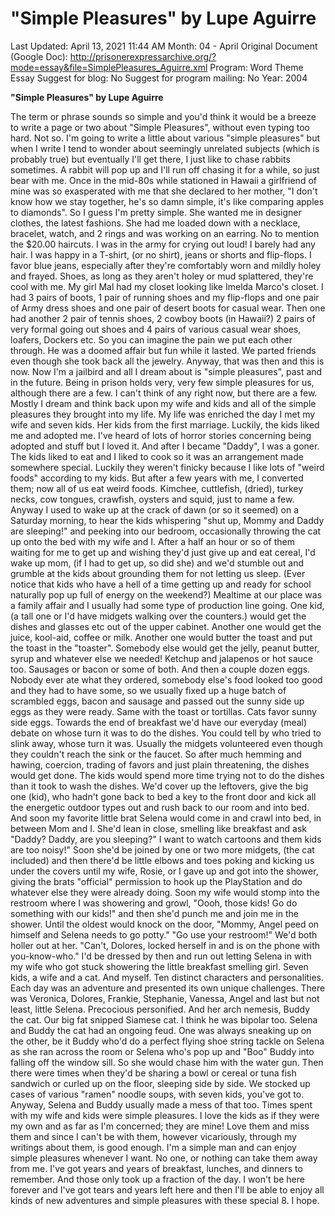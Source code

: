 # "Simple Pleasures" by Lupe Aguirre

Last Updated: April 13, 2021 11:44 AM
Month: 04 - April
Original Document (Google Doc): http://prisonerexpressarchive.org/?mode=essay&file=SimplePleasures_Aguirre.xml
Program: Word Theme Essay
Suggest for blog: No
Suggest for program mailing: No
Year: 2004

**"Simple Pleasures" by Lupe Aguirre**

The term or phrase sounds so simple and you'd think it would be a breeze to write a page or two about "Simple Pleasures", without even typing too hard. Not so. I'm going to write a little about various "simple pleasures" but when I write I tend to wonder about seemingly unrelated subjects (which is probably true) but eventually I'll get there, I just like to chase rabbits sometimes. A rabbit will pop up and I'll run off chasing it for a while, so just bear with me. Once in the mid-80s while stationed in Hawaii a girlfriend of mine was so exasperated with me that she declared to her mother, "I don't know how we stay together, he's so damn simple, it's like comparing apples to diamonds". So I guess I'm pretty simple. She wanted me in designer clothes, the latest fashions. She had me loaded down with a necklace, bracelet, watch, and 2 rings and was working on an earring. No to mention the $20.00 haircuts. I was in the army for crying out loud! I barely had any hair. I was happy in a T-shirt, (or no shirt), jeans or shorts and flip-flops. I favor blue jeans, especially after they're comfortably worn and mildly holey and frayed. Shoes, as long as they aren't holey or mud splattered, they're cool with me. My girl Mal had my closet looking like Imelda Marco's closet. I had 3 pairs of boots, 1 pair of running shoes and my flip-flops and one pair of Army dress shoes and one pair of desert boots for casual wear. Then one had another 2 pair of tennis shoes, 2 cowboy boots (in Hawaii?) 2 pairs of very formal going out shoes and 4 pairs of various casual wear shoes, loafers, Dockers etc. So you can imagine the pain we put each other through. He was a doomed affair but fun while it lasted. We parted friends even though she took back all the jewelry. Anyway, that was then and this is now. Now I'm a jailbird and all I dream about is "simple pleasures", past and in the future. Being in prison holds very, very few simple pleasures for us, although there are a few. I can't think of any right now, but there are a few. Mostly I dream and think back upon my wife and kids and all of the simple pleasures they brought into my life. My life was enriched the day I met my wife and seven kids. Her kids from the first marriage. Luckily, the kids liked me and adopted me. I've heard of lots of horror stories concerning being adopted and stuff but I loved it. And after I became "Daddy", I was a goner. The kids liked to eat and I liked to cook so it was an arrangement made somewhere special. Luckily they weren't finicky because I like lots of "weird foods" according to my kids. But after a few years with me, I converted them; now all of us eat weird foods. Kimchee, cuttlefish, (dried), turkey necks, cow tongues, crawfish, oysters and squid, just to name a few. Anyway I used to wake up at the crack of dawn (or so it seemed) on a Saturday morning, to hear the kids whispering "shut up, Mommy and Daddy are sleeping!" and peeking into our bedroom, occasionally throwing the cat up onto the bed with my wife and I. After a half an hour or so of them waiting for me to get up and wishing they'd just give up and eat cereal, I'd wake up mom, (if I had to get up, so did she) and we'd stumble out and grumble at the kids about grounding them for not letting us sleep. (Ever notice that kids who have a hell of a time getting up and ready for school naturally pop up full of energy on the weekend?) Mealtime at our place was a family affair and I usually had some type of production line going. One kid, (a tall one or I'd have midgets walking over the counters.) would get the dishes and glasses etc out of the upper cabinet. Another one would get the juice, kool-aid, coffee or milk. Another one would butter the toast and put the toast in the "toaster". Somebody else would get the jelly, peanut butter, syrup and whatever else we needed! Ketchup and jalapenos or hot sauce too. Sausages or bacon or some of both. And then a couple dozen eggs. Nobody ever ate what they ordered, somebody else's food looked too good and they had to have some, so we usually fixed up a huge batch of scrambled eggs, bacon and sausage and passed out the sunny side up eggs as they were ready. Same with the toast or tortillas. Cats favor sunny side eggs. Towards the end of breakfast we'd have our everyday (meal) debate on whose turn it was to do the dishes. You could tell by who tried to slink away, whose turn it was. Usually the midgets volunteered even though they couldn't reach the sink or the faucet. So after much hemming and hawing, coercion, trading of favors and just plain threatening, the dishes would get done. The kids would spend more time trying not to do the dishes than it took to wash the dishes. We'd cover up the leftovers, give the big one (kid), who hadn't gone back to bed a key to the front door and kick all the energetic outdoor types out and rush back to our room and into bed. And soon my favorite little brat Selena would come in and crawl into bed, in between Mom and I. She'd lean in close, smelling like breakfast and ask "Daddy? Daddy, are you sleeping?" I want to watch cartoons and them kids are too noisy!" Soon she'd be joined by one or two more midgets, (the cat included) and then there'd be little elbows and toes poking and kicking us under the covers until my wife, Rosie, or I gave up and got into the shower, giving the brats "official" permission to hook up the PlayStation and do whatever else they were already doing. Soon my wife would stomp into the restroom where I was showering and growl, "Oooh, those kids! Go do something with our kids!" and then she'd punch me and join me in the shower. Until the oldest would knock on the door, "Mommy, Angel peed on himself and Selena needs to go potty." "Go use your restroom!" We'd both holler out at her. "Can't, Dolores, locked herself in and is on the phone with you-know-who." I'd be dressed by then and run out letting Selena in with my wife who got stuck showering the little breakfast smelling girl. Seven kids, a wife and a cat. And myself. Ten distinct characters and personalities. Each day was an adventure and presented its own unique challenges. There was Veronica, Dolores, Frankie, Stephanie, Vanessa, Angel and last but not least, little Selena. Precocious personified. And her arch nemesis, Buddy the cat. Our big fat snipped Siamese cat. I think he was bipolar too. Selena and Buddy the cat had an ongoing feud. One was always sneaking up on the other, be it Buddy who'd do a perfect flying shoe string tackle on Selena as she ran across the room or Selena who's pop up and "Boo" Buddy into falling off the window sill. So she would chase him with the water gun. Then there were times when they'd be sharing a bowl or cereal or tuna fish sandwich or curled up on the floor, sleeping side by side. We stocked up cases of various "ramen" noodle soups, with seven kids, you've got to. Anyway, Selena and Buddy usually made a mess of that too. Times spent with my wife and kids were simple pleasures. I love the kids as if they were my own and as far as I'm concerned; they are mine! Love them and miss them and since I can't be with them, however vicariously, through my writings about them, is good enough. I'm a simple man and can enjoy simple pleasures whenever I want. No one, or nothing can take them away from me. I've got years and years of breakfast, lunches, and dinners to remember. And those only took up a fraction of the day. I won't be here forever and I've got tears and years left here and then I'll be able to enjoy all kinds of new adventures and simple pleasures with these special 8. I hope.